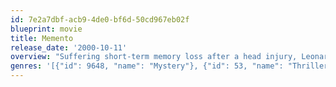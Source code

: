 ```yaml
---
id: 7e2a7dbf-acb9-4de0-bf6d-50cd967eb02f
blueprint: movie
title: Memento
release_date: '2000-10-11'
overview: "Suffering short-term memory loss after a head injury, Leonard Shelby embarks on a grim quest to find the lowlife who murdered his wife in this gritty, complex thriller that packs more knots than a hangman's noose. To carry out his plan, Shelby snaps Polaroids of people and places, jotting down contextual notes on the backs of photos to aid in his search and jog his memory. He even tattoos his own body in a desperate bid to remember."
genres: '[{"id": 9648, "name": "Mystery"}, {"id": 53, "name": "Thriller"}]'
---
```

